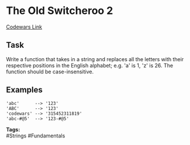# The Old Switcheroo 2

[Codewars Link](https://www.codewars.com/kata/55d6a0e4ededb894be000005/python)

## Task
Write a function that takes in a string and replaces all the letters with their respective positions in the English alphabet; e.g. 'a' is 1, 'z' is 26. The function should be case-insensitive.

## Examples
```
'abc'      --> '123'
'ABC'      --> '123'
'codewars' --> '315452311819'
'abc-#@5'  --> '123-#@5'
```

**Tags:**  
#Strings #Fundamentals